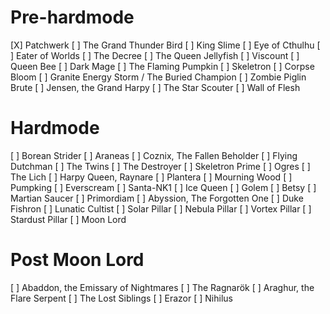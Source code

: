 Pre-hardmode
============

[X] Patchwerk
[ ] The Grand Thunder Bird
[ ] King Slime
[ ] Eye of Cthulhu
[ ] Eater of Worlds
[ ] The Decree
[ ] The Queen Jellyfish
[ ] Viscount
[ ] Queen Bee
[ ] Dark Mage
[ ] The Flaming Pumpkin
[ ] Skeletron
[ ] Corpse Bloom
[ ] Granite Energy Storm / The Buried Champion
[ ] Zombie Piglin Brute
[ ] Jensen, the Grand Harpy
[ ] The Star Scouter
[ ] Wall of Flesh

Hardmode
========

[ ] Borean Strider
[ ] Araneas
[ ] Coznix, The Fallen Beholder
[ ] Flying Dutchman
[ ] The Twins
[ ] The Destroyer
[ ] Skeletron Prime
[ ] Ogres
[ ] The Lich
[ ] Harpy Queen, Raynare
[ ] Plantera
[ ] Mourning Wood
[ ] Pumpking
[ ] Everscream
[ ] Santa-NK1
[ ] Ice Queen
[ ] Golem
[ ] Betsy
[ ] Martian Saucer
[ ] Primordiam
[ ] Abyssion, The Forgotten One
[ ] Duke Fishron
[ ] Lunatic Cultist
[ ] Solar Pillar
[ ] Nebula Pillar
[ ] Vortex Pillar
[ ] Stardust Pillar
[ ] Moon Lord


Post Moon Lord
==============

[ ] Abaddon, the Emissary of Nightmares
[ ] The Ragnarök
[ ] Araghur, the Flare Serpent
[ ] The Lost Siblings
[ ] Erazor
[ ] Nihilus


